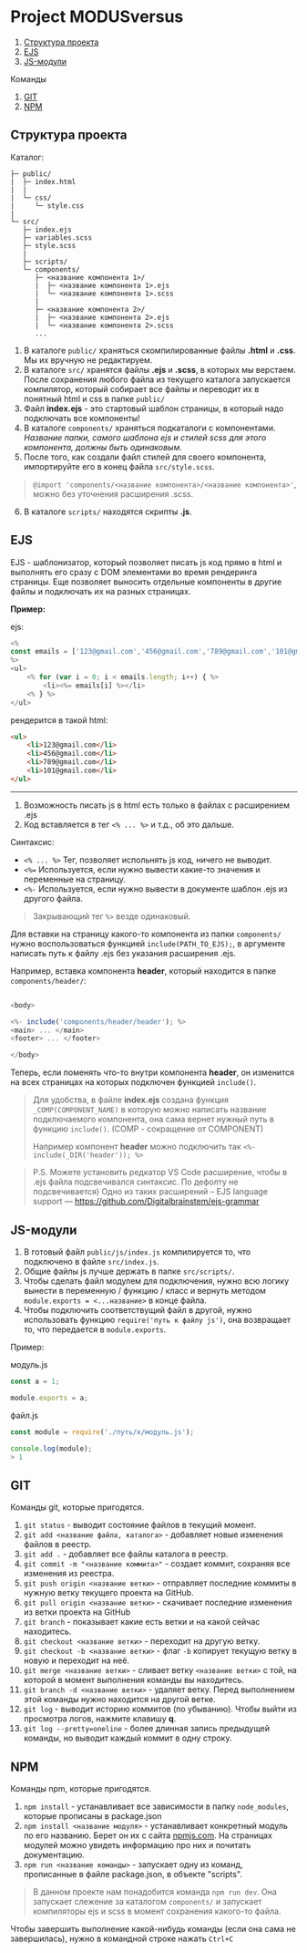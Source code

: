 # Project MODUSversus

1. [Структура проекта](#Структура-проекта)
2. [EJS](#ejs)
3. [JS-модули](#js-модули)

Команды
1. [GIT](#git)
2. [NPM](#npm)



## Структура проекта 

Каталог:
```
├─ public/
|  ├─ index.html
|  |
|  └─ css/
|     └─ style.css
|      
└─ src/
   ├─ index.ejs
   ├─ variables.scss
   ├─ style.scss
   |
   ├─ scripts/
   └─ components/
      ├─ <название компонента 1>/
      |  ├─ <название компонента 1>.ejs
      |  └─ <название компонента 1>.scss
      |
      ├─ <название компонента 2>/
      |  ├─ <название компонента 2>.ejs
      |  └─ <название компонента 2>.scss
      ...
```
1. В каталоге ```public/``` храняться скомпилированные файлы **.html** и **.css**. Мы их вручную не редактируем.
2. В каталоге ```src/``` хранятся файлы **.ejs** и **.scss**, в которых мы верстаем. После сохранения любого файла из текущего каталога запускается компилятор, который собирает все файлы и переводит их в понятный html и css в папке ```public/``` 
3. Файл **index.ejs** - это стартовый шаблон страницы, в который надо подключать все компоненты!
4. В каталоге ```components/``` храняться подкаталоги с компонентами. _Название папки, самого шаблона ejs и стилей scss для этого компонента, должны быть одинаковым._
5. После того, как создали файл стилей для своего компонента, импортируйте его в конец файла ```src/style.scss```. 
> ```@import 'components/<название компонента>/<название компонента>'```, можно без уточнения расширения .scss.
6. В каталоге ```scripts/``` находятся скрипты **.js**.



## EJS
EJS - шаблонизатор, который позволяет писать js код прямо в html и выполнять его сразу с DOM элементами во время рендеринга страницы. Еще позволяет выносить отдельные компоненты в другие файлы и подключать их на разных страницах. 

**Пример:**

ejs:
```javascript
<%
const emails = ['123@gmail.com','456@gmail.com','789@gmail.com','101@gmail.com'];
%>
<ul>
    <% for (var i = 0; i < emails.length; i++) { %>
        <li><%= emails[i] %></li>
    <% } %>
</ul>
```
рендерится в такой html:
```html
<ul>
    <li>123@gmail.com</li>
    <li>456@gmail.com</li>
    <li>789@gmail.com</li>
    <li>101@gmail.com</li>
</ul>
```
_______________________________________

1. Возможность писать js в html есть только в файлах с расширением .ejs
2. Код вставляется в тег ```<% ... %>``` и т.д., об это дальше.

Синтаксис:
- ```<% ... %>```  Тег, позволяет испольнять js код, ничего не выводит.
- ```<%=``` Используется, если нужно вывести какие-то значения и переменные на страницу.
- ```<%-``` Используется, если нужно вывести в документе шаблон .ejs из другого файла.

> Закрывающий тег ```%>``` везде одинаковый.

Для вставки на страницу какого-то компонента из папки ```components/``` нужно воспользоваться функцией ```include(PATH_TO_EJS);```, в аргументе написать путь к файлу .ejs без указания расширения .ejs.

Например, вставка компонента **header**, который находится в папке ```components/header/```:
```javascript

<body>

<%- include('components/header/header'); %>
<main> ... </main>
<footer> ... </footer>

</body>

```
Теперь, если поменять что-то внутри компонента **header**, он изменится на всех страницах на которых подключен функцией ```include()```.

> Для удобства, в файле **index.ejs** создана функция ```_COMP(COMPONENT_NAME)``` в которую можно написать название подключаемого компонента, она сама вернет нужный путь в функцию ```include()```. (COMP - сокращение от COMPONENT)
>
> Например компонент **header** можно подключить так ```<%- include(_DIR('header')); %>```

> P.S. Можете установить редкатор VS Code расширение, чтобы в .ejs файла подсвечивался синтаксис. По дефолту не подсвечивается)
> Одно из таких расширений – EJS language support –– https://github.com/Digitalbrainstem/ejs-grammar



## JS-модули
1. В готовый файл ```public/js/index.js``` компилируется то, что подключено в файле ```src/index.js```.
1. Общие файлы js лучше держать в папке ```src/scripts/```.
1. Чтобы сделать файл модулем для подключения, нужно всю логику вынести в переменную / функцию / класс и вернуть методом ```module.exports = <...название>``` в конце файла.
1. Чтобы подключить соответствущий файл в другой, нужно использовать функцию ```require('путь к файлу js')```, она возвращает то, что передается в ```module.exports```.

Пример:

модуль.js
```javascript
const a = 1;

module.exports = a;
```

файл.js
```javascript
const module = require('./путь/к/модуль.js');

console.log(module);
> 1
```



## GIT
Команды git, которые пригодятся.
1. ```git status``` - выводит состояние файлов в текущий момент.
2. ```git add <название файла, каталога>``` - добавляет новые изменения файлов в реестр.
3. ```git add .``` - добавляет все файлы каталога в реестр.
4. ```git commit -m "<название коммита>"``` - создает коммит, сохраняя все изменения из реестра.
5. ```git push origin <название ветки>``` - отправляет последние коммиты в нужную ветку текущего проекта на GitHub.
6. ```git pull origin <название ветки>``` - скачивает последние изменения из ветки проекта на GitHub
7. ```git branch``` - показывает какие есть ветки и на какой сейчас находитесь.
8. ```git checkout <название ветки>``` - переходит на другую ветку.
9. ```git checkout -b <название ветки>``` - флаг ```-b``` копирует текущую ветку в новую и переходит на неё.
10. ```git merge <название ветки>``` - сливает ветку ```<название ветки>``` с той, на которой в момент выполнения команды вы находитесь.
11. ```git branch -d <название ветки>``` - удаляет ветку. Перед выполнением этой команды нужно находится на другой ветке.
12. ```git log``` - выводит историю коммитов (по убыванию). Чтобы выйти из просмотра логов, нажмите клавишу **q**.
13. ```git log --pretty=oneline``` - более длинная запись предыдущей команды, но выводит каждый коммит в одну строку.



## NPM
Команды npm, которые пригодятся.
1. ```npm install``` - устанавливает все зависимости в папку ```node_modules```, которые прописаны в package.json
2. ```npm install <название модуля>``` - устанавливает конкретный модуль по его названию. Берет он их с сайта [npmjs.com](https://www.npmjs.com). На страницах модулей можно увидеть информацию про них и почитать документацию.
3. ```npm run <название команды>``` - запускает одну из команд, прописанные в файле package.json, в объекте "scripts".

> В данном проекте нам понадобится команда ```npm run dev```. Она запускает слежение за каталогом ```components/``` и запускает компиляторы ejs и scss в момент сохранения какого-то файла.

Чтобы завершить выполнение какой-нибудь команды (если она сама не завершилась), нужно в командной строке нажать ```Ctrl+C```
